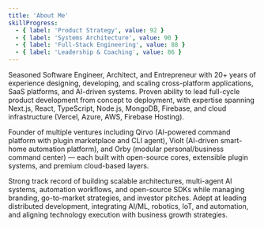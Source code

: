 ```yaml
---
title: 'About Me'
skillProgress:
  - { label: 'Product Strategy', value: 92 }
  - { label: 'Systems Architecture', value: 90 }
  - { label: 'Full-Stack Engineering', value: 88 }
  - { label: 'Leadership & Coaching', value: 86 }
---
```


Seasoned Software Engineer, Architect, and Entrepreneur with 20+ years of experience designing, developing, and scaling cross-platform applications, SaaS platforms, and AI-driven systems. Proven ability to lead full-cycle product development from concept to deployment, with expertise spanning Next.js, React, TypeScript, Node.js, MongoDB, Firebase, and cloud infrastructure (Vercel, Azure, AWS, Firebase Hosting).

Founder of multiple ventures including Qirvo (AI-powered command platform with plugin marketplace and CLI agent), Violt (AI-driven smart-home automation platform), and Orby (modular personal/business command center) — each built with open-source cores, extensible plugin systems, and premium cloud-based layers.

Strong track record of building scalable architectures, multi-agent AI systems, automation workflows, and open-source SDKs while managing branding, go-to-market strategies, and investor pitches. Adept at leading distributed development, integrating AI/ML, robotics, IoT, and automation, and aligning technology execution with business growth strategies.
